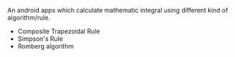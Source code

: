 An android apps which calculate mathematic integral using different kind of algorithm/rule.

* Composite Trapezoidal Rule 
* Simpson's Rule
* Romberg algorithm
